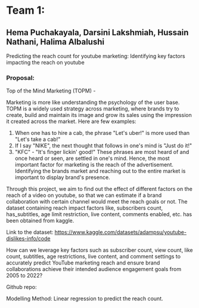 # Team 1: 
## Hema Puchakayala, Darsini Lakshmiah, Hussain Nathani, Halima Albalushi

Predicting the reach count for youtube marketing: Identifying key factors impacting the reach on youtube

### Proposal:

Top of the Mind Marketing (TOPM) - 

Marketing is more like understanding the psychology of the user base. TOPM is a widely used strategy across marketing, where brands try to create, build and maintain its image and grow its sales using the impression it created across the market.
Here are few examples:
1. When one has to hire a cab, the phrase "Let's uber!" is more used than "Let's take a cab!"
2. If I say "NIKE", the next thought that follows in one's mind is "Just do it!"
3. "KFC" - "It's finger lickin' good!"
These phrases are most heard of and once heard or seen, are settled in one's mind. Hence, the most important factor for marketing is the reach of the advertisement. Identifying the brands market and reaching out to the entire market is important to display brand's presence.

Through this project, we aim to find out the effect of different factors on the reach of a video on youtube, so that we can estimate if a brand collaboration with certain channel would meet the reach goals or not. The dataset containing reach impact factors like, subscribers count, has_subtitles, age limit restriction, live content, comments enabled, etc. has been obtained from kaggle. 

Link to the dataset: https://www.kaggle.com/datasets/adampsu/youtube-dislikes-info/code

How can we leverage key factors such as subscriber count, view count, like count, subtitles, age restrictions, live content, and comment settings to accurately predict YouTube marketing reach and ensure brand collaborations achieve their intended audience engagement goals from 2005 to 2022?

Github repo: 

Modelling Method: Linear regression to predict the reach count.
